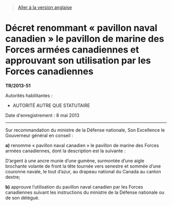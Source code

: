> [Aller à la version anglaise](/en/Regulations/Statutory%20Instruments/2013/51.md)

# Décret renommant « pavillon naval canadien » le pavillon de marine des Forces armées canadiennes et approuvant son utilisation par les Forces canadiennes

**TR/2013-51**

Autorités habilitantes : 
- AUTORITÉ AUTRE QUE STATUTAIRE

Date d'enregistrement : 8 mai 2013

----------

Sur recommandation du ministre de la Défense nationale, Son Excellence le Gouverneur général en conseil :

**a)** renomme « pavillon naval canadien » le pavillon de marine des Forces armées canadiennes, dont la description est la suivante :

D’argent à une ancre munie d’une gumène, surmontée d’une aigle brochante volante de front la tête tournée vers senestre et sommée d’une couronne navale, le tout d’azur, au drapeau national du Canada au canton dextre;





**b)** approuve l’utilisation du pavillon naval canadien par les Forces canadiennes suivant les instructions du ministre de la Défense nationale ou de son délégué.





